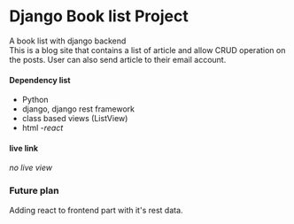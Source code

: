 # Django Book list Project
A book list with django backend <br>
This is a blog site that contains a list of article and allow CRUD operation on the posts. User can also send article to their email account.

#### Dependency list
- Python
- django, django rest framework
- class based views (ListView)
- html
-*react*

#### live link
_no live view_

### Future plan
Adding react to frontend part with it's rest data. 
